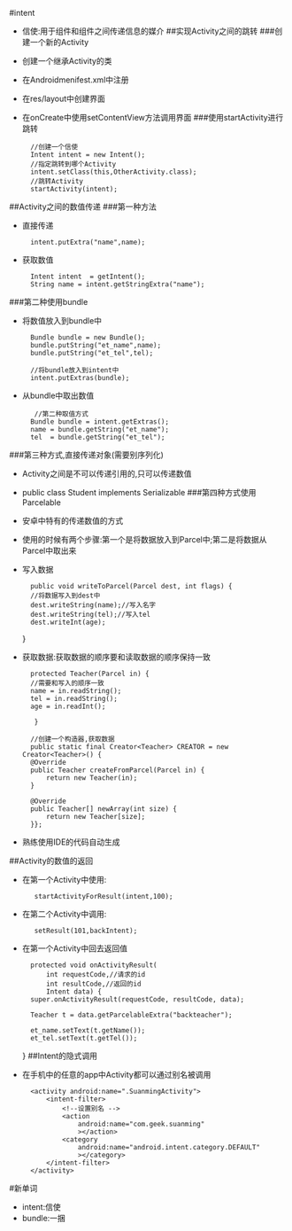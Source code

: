 #intent
- 信使:用于组件和组件之间传递信息的媒介
##实现Activity之间的跳转
###创建一个新的Activity
- 创建一个继承Activity的类
- 在Androidmenifest.xml中注册
- 在res/layout中创建界面
- 在onCreate中使用setContentView方法调用界面
###使用startActivity进行跳转

        //创建一个信使
        Intent intent = new Intent();
        //指定跳转到哪个Activity
        intent.setClass(this,OtherActivity.class);
        //跳转Activity
        startActivity(intent);
##Activity之间的数值传递
###第一种方法
- 直接传递

     	intent.putExtra("name",name);

- 获取数值

    	Intent intent  = getIntent();
    	String name = intent.getStringExtra("name");
###第二种使用bundle
- 将数值放入到bundle中

        Bundle bundle = new Bundle();
        bundle.putString("et_name",name);
        bundle.putString("et_tel",tel);

        //将bundle放入到intent中
        intent.putExtras(bundle);
- 从bundle中取出数值

         //第二种取值方式
        Bundle bundle = intent.getExtras();
        name = bundle.getString("et_name");
        tel  = bundle.getString("et_tel");

###第三种方式,直接传递对象(需要别序列化)
- Activity之间是不可以传递引用的,只可以传递数值
- public class Student implements Serializable 
###第四种方式使用Parcelable
- 安卓中特有的传递数值的方式
- 使用的时候有两个步骤:第一个是将数据放入到Parcel中;第二是将数据从Parcel中取出来
- 写入数据
	
        public void writeToParcel(Parcel dest, int flags) {
        //将数据写入到dest中
        dest.writeString(name);//写入名字
        dest.writeString(tel);//写入tel
        dest.writeInt(age);
    }
- 获取数据:获取数据的顺序要和读取数据的顺序保持一致

       	protected Teacher(Parcel in) {
        //需要和写入的顺序一致
        name = in.readString();
        tel = in.readString();
        age = in.readInt();

   		 }

    	//创建一个构造器,获取数据
    	public static final Creator<Teacher> CREATOR = new Creator<Teacher>() {
        @Override
        public Teacher createFromParcel(Parcel in) {
            return new Teacher(in);
        }

        @Override
        public Teacher[] newArray(int size) {
            return new Teacher[size];
        }};
- 熟练使用IDE的代码自动生成

##Activity的数值的返回
- 在第一个Activity中使用:

    	 startActivityForResult(intent,100);
- 在第二个Activity中调用:

         setResult(101,backIntent);
- 在第一个Activity中回去返回值

        protected void onActivityResult(
            int requestCode,//请求的id
            int resultCode,//返回的id
            Intent data) {
        super.onActivityResult(requestCode, resultCode, data);

        Teacher t = data.getParcelableExtra("backteacher");

        et_name.setText(t.getName());
        et_tel.setText(t.getTel());
    }
##Intent的隐式调用
- 在手机中的任意的app中Activity都可以通过别名被调用

        <activity android:name=".SuanmingActivity">
            <intent-filter>
                <!--设置别名 -->
                <action
                    android:name="com.geek.suanming"
                    ></action>
                <category
                    android:name="android.intent.category.DEFAULT"
                    ></category>
            </intent-filter>
        </activity>

#新单词
- intent:信使
- bundle:一捆
